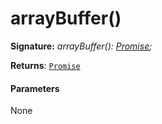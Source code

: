 # arrayBuffer()





**Signature:** _arrayBuffer(): [Promise](../../web-apis/class/promise.md)<ArrayBuffer>;_

**Returns**: [`Promise`](../../web-apis/class/promise.md)<ArrayBuffer>





#### Parameters
None


